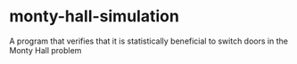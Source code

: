 monty-hall-simulation
=====================

A program that verifies that it is statistically beneficial to switch doors in the Monty Hall problem
